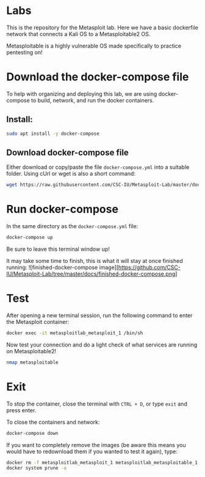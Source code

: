 # Labs 

This is the repository for the Metasploit lab. Here we have a basic dockerfile network that connects a Kali OS to a Metasploitable2 OS. 
   
Metasploitable is a highly vulnerable OS made specifically to practice pentesting on!

# Download the docker-compose file
To help with organizing and deploying this lab, we are using docker-compose to build, network, and run the docker containers.

## Install:
```bash
sudo apt install -y docker-compose
```
## Download docker-compose file
Either download or copy/paste the file `docker-compose.yml` into a suitable folder.
Using cUrl or wget is also a short command:
```bash
wget https://raw.githubusercontent.com/CSC-IU/Metasploit-Lab/master/docker-compose.yml
```

# Run docker-compose
In the same directory as the `docker-compose.yml` file:
```bash
docker-compose up
```
Be sure to leave this terminal window up! 

It may take some time to finish, this is what it will stay at once finished running:
![finished-docker-compose image][https://github.com/CSC-IU/Metasploit-Lab/tree/master/docs/finished-docker-compose.png]

# Test
After opening a new terminal session, run the following command to enter the Metasploit container:
```bash
docker exec -it metasploitlab_metasploit_1 /bin/sh
```

Now test your connection and do a light check of what services are running on Metasploitable2!
```bash
nmap metasploitable
```

# Exit

To stop the container, close the terminal with `CTRL + D`, or type `exit` and press enter.

To close the containers and network:
```bash
docker-compose down
```

If you want to completely remove the images (be aware this means you would have to redownload them if you wanted to test it again), type:
```bash
docker rm -f metasploitlab_metasploit_1 metasploitlab_metasploitable_1
docker system prune -a
```
